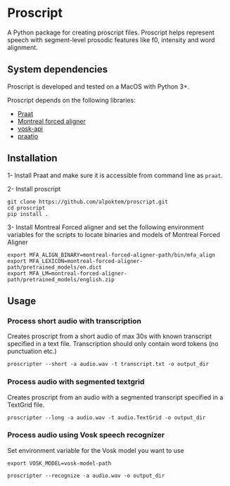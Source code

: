 # Proscript

A Python package for creating proscript files. Proscript helps represent speech with segment-level prosodic features like f0, intensity and word alignment. 

## System dependencies

Proscript is developed and tested on a MacOS with Python 3+. 

Proscript depends on the following libraries:

- [Praat](http://www.fon.hum.uva.nl/praat/)
- [Montreal forced aligner](https://github.com/MontrealCorpusTools/Montreal-Forced-Aligner)
- [vosk-api](https://github.com/alphacep/vosk-api)
- [praatio](https://github.com/timmahrt/praatIO)

## Installation

1- Install Praat and make sure it is accessible from command line as `praat`.

2- Install proscript

```
git clone https://github.com/alpoktem/proscript.git
cd proscript
pip install .
```

3- Install Montreal Forced aligner and set the following environment variables for the scripts to locate binaries and models of Montreal Forced Aligner
```
export MFA_ALIGN_BINARY=montreal-forced-aligner-path/bin/mfa_align
export MFA_LEXICON=montreal-forced-aligner-path/pretrained_models/en.dict
export MFA_LM=montreal-forced-aligner-path/pretrained_models/english.zip
```

## Usage

### Process short audio with transcription

Creates proscript from a short audio of max 30s with known transcript specified in a text file. Transcription should only contain word tokens (no punctuation etc.)

```
proscripter --short -a audio.wav -t transcript.txt -o output_dir
```

### Process audio with segmented textgrid

Creates proscript from an audio with a segmented transcript specified in a TextGrid file. 

```
proscripter --long -a audio.wav -t audio.TextGrid -o output_dir
```

### Process audio using Vosk speech recognizer

Set environment variable for the Vosk model you want to use

```
export VOSK_MODEL=vosk-model-path
```

```
proscripter --recognize -a audio.wav -o output_dir
```
